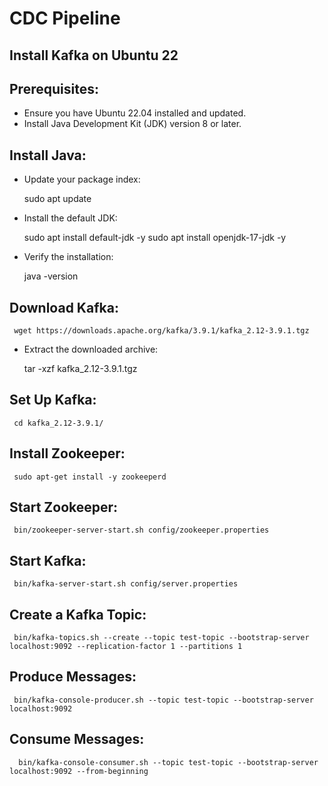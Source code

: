 # CDC Pipeline

## Install Kafka on Ubuntu 22


## **Prerequisites**:
   - Ensure you have Ubuntu 22.04 installed and updated.
   - Install Java Development Kit (JDK) version 8 or later.

## **Install Java**:
   - Update your package index:
     
     sudo apt update
    
   - Install the default JDK:
    
     sudo apt install default-jdk -y 
	 sudo apt install openjdk-17-jdk -y
     
   - Verify the installation:
     
     java -version
     

## **Download Kafka**:
   
     wget https://downloads.apache.org/kafka/3.9.1/kafka_2.12-3.9.1.tgz
   
   - Extract the downloaded archive:
     
     tar -xzf kafka_2.12-3.9.1.tgz
     

## **Set Up Kafka**:
   
     cd kafka_2.12-3.9.1/
     

## **Install Zookeeper**:
   
     sudo apt-get install -y zookeeperd
     

## **Start Zookeeper**:
   
     bin/zookeeper-server-start.sh config/zookeeper.properties
     

## **Start Kafka**:
   
     bin/kafka-server-start.sh config/server.properties
     

## **Create a Kafka Topic**:
   
     bin/kafka-topics.sh --create --topic test-topic --bootstrap-server localhost:9092 --replication-factor 1 --partitions 1
     

## **Produce Messages**:
   
     bin/kafka-console-producer.sh --topic test-topic --bootstrap-server localhost:9092
    

## **Consume Messages**:
    
      bin/kafka-console-consumer.sh --topic test-topic --bootstrap-server localhost:9092 --from-beginning
      

